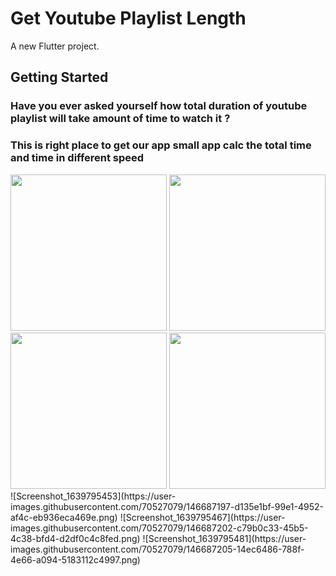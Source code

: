 # Get Youtube Playlist Length

A new Flutter project.

## Getting Started

### Have you ever asked yourself how total duration of youtube playlist will take amount of time to watch it ?
### This is right place to get our app small app calc the total time and time in different speed
<img src="https://user-images.githubusercontent.com/70527079/146687190-6f8904fd-727a-4567-81fd-79d6759e2f86.png" width="250">
<img src="https://user-images.githubusercontent.com/70527079/146687197-d135e1bf-99e1-4952-af4c-eb936eca469e.png" width="250">
<img src="https://user-images.githubusercontent.com/70527079/146687202-c79b0c33-45b5-4c38-bfd4-d2df0c4c8fed.png" width="250">
<img src="https://user-images.githubusercontent.com/70527079/146687205-14ec6486-788f-4e66-a094-5183112c4997.png" width="250">
![Screenshot_1639795453](https://user-images.githubusercontent.com/70527079/146687197-d135e1bf-99e1-4952-af4c-eb936eca469e.png)
![Screenshot_1639795467](https://user-images.githubusercontent.com/70527079/146687202-c79b0c33-45b5-4c38-bfd4-d2df0c4c8fed.png)
![Screenshot_1639795481](https://user-images.githubusercontent.com/70527079/146687205-14ec6486-788f-4e66-a094-5183112c4997.png)
